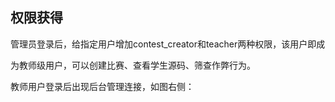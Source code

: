 ## 权限获得

管理员登录后，给指定用户增加contest\_creator和teacher两种权限，该用户即成

为教师级用户，可以创建比赛、查看学生源码、筛查作弊行为。

教师用户登录后出现后台管理连接，如图右侧：



